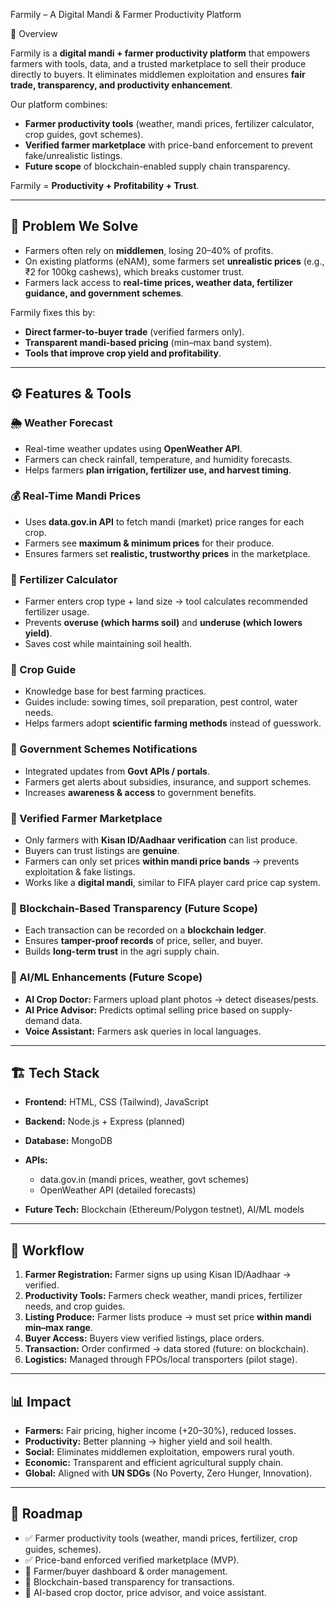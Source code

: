  Farmily – A Digital Mandi & Farmer Productivity Platform


📌 Overview

Farmily is a **digital mandi + farmer productivity platform** that empowers farmers with tools, data, and a trusted marketplace to sell their produce directly to buyers. It eliminates middlemen exploitation and ensures **fair trade, transparency, and productivity enhancement**.

Our platform combines:

* **Farmer productivity tools** (weather, mandi prices, fertilizer calculator, crop guides, govt schemes).
* **Verified farmer marketplace** with price-band enforcement to prevent fake/unrealistic listings.
* **Future scope** of blockchain-enabled supply chain transparency.

Farmily = **Productivity + Profitability + Trust**.

---

## 🚜 Problem We Solve

* Farmers often rely on **middlemen**, losing 20–40% of profits.
* On existing platforms (eNAM), some farmers set **unrealistic prices** (e.g., ₹2 for 100kg cashews), which breaks customer trust.
* Farmers lack access to **real-time prices, weather data, fertilizer guidance, and government schemes**.

Farmily fixes this by:

* **Direct farmer-to-buyer trade** (verified farmers only).
* **Transparent mandi-based pricing** (min–max band system).
* **Tools that improve crop yield and profitability**.

---

## ⚙️ Features & Tools

### 🌦️ Weather Forecast

* Real-time weather updates using **OpenWeather API**.
* Farmers can check rainfall, temperature, and humidity forecasts.
* Helps farmers **plan irrigation, fertilizer use, and harvest timing**.

### 💰 Real-Time Mandi Prices

* Uses **data.gov.in API** to fetch mandi (market) price ranges for each crop.
* Farmers see **maximum & minimum prices** for their produce.
* Ensures farmers set **realistic, trustworthy prices** in the marketplace.

### 🧮 Fertilizer Calculator

* Farmer enters crop type + land size → tool calculates recommended fertilizer usage.
* Prevents **overuse (which harms soil)** and **underuse (which lowers yield)**.
* Saves cost while maintaining soil health.

### 📖 Crop Guide

* Knowledge base for best farming practices.
* Guides include: sowing times, soil preparation, pest control, water needs.
* Helps farmers adopt **scientific farming methods** instead of guesswork.

### 📰 Government Schemes Notifications

* Integrated updates from **Govt APIs / portals**.
* Farmers get alerts about subsidies, insurance, and support schemes.
* Increases **awareness & access** to government benefits.

### 🛒 Verified Farmer Marketplace

* Only farmers with **Kisan ID/Aadhaar verification** can list produce.
* Buyers can trust listings are **genuine**.
* Farmers can only set prices **within mandi price bands** → prevents exploitation & fake listings.
* Works like a **digital mandi**, similar to FIFA player card price cap system.

### 🔗 Blockchain-Based Transparency (Future Scope)

* Each transaction can be recorded on a **blockchain ledger**.
* Ensures **tamper-proof records** of price, seller, and buyer.
* Builds **long-term trust** in the agri supply chain.

### 🤖 AI/ML Enhancements (Future Scope)

* **AI Crop Doctor:** Farmers upload plant photos → detect diseases/pests.
* **AI Price Advisor:** Predicts optimal selling price based on supply-demand data.
* **Voice Assistant:** Farmers ask queries in local languages.

---

## 🏗️ Tech Stack

* **Frontend:** HTML, CSS (Tailwind), JavaScript
* **Backend:** Node.js + Express (planned)
* **Database:** MongoDB
* **APIs:**

  * data.gov.in (mandi prices, weather, govt schemes)
  * OpenWeather API (detailed forecasts)
* **Future Tech:** Blockchain (Ethereum/Polygon testnet), AI/ML models

---

## 🔄 Workflow

1. **Farmer Registration:** Farmer signs up using Kisan ID/Aadhaar → verified.
2. **Productivity Tools:** Farmers check weather, mandi prices, fertilizer needs, and crop guides.
3. **Listing Produce:** Farmer lists produce → must set price **within mandi min–max range**.
4. **Buyer Access:** Buyers view verified listings, place orders.
5. **Transaction:** Order confirmed → data stored (future: on blockchain).
6. **Logistics:** Managed through FPOs/local transporters (pilot stage).

---

## 📊 Impact

* **Farmers:** Fair pricing, higher income (+20–30%), reduced losses.
* **Productivity:** Better planning → higher yield and soil health.
* **Social:** Eliminates middlemen exploitation, empowers rural youth.
* **Economic:** Transparent and efficient agricultural supply chain.
* **Global:** Aligned with **UN SDGs** (No Poverty, Zero Hunger, Innovation).

---

## 📌 Roadmap

* ✅ Farmer productivity tools (weather, mandi prices, fertilizer, crop guides, schemes).
* ✅ Price-band enforced verified marketplace (MVP).
* 🔄 Farmer/buyer dashboard & order management.
* 🔮 Blockchain-based transparency for transactions.
* 🤖 AI-based crop doctor, price advisor, and voice assistant.
